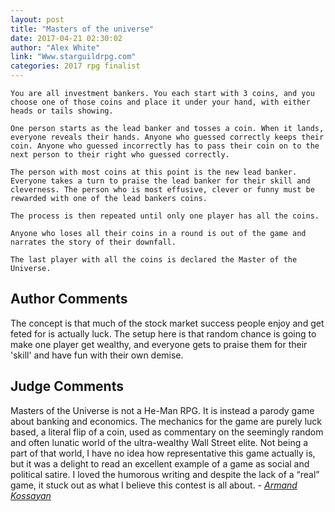 ```yaml
---
layout: post
title: "Masters of the universe"
date: 2017-04-21 02:30:02
author: "Alex White"
link: "Www.starguildrpg.com"
categories: 2017 rpg finalist
---
```

```
You are all investment bankers. You each start with 3 coins, and you choose one of those coins and place it under your hand, with either heads or tails showing.

One person starts as the lead banker and tosses a coin. When it lands, everyone reveals their hands. Anyone who guessed correctly keeps their coin. Anyone who guessed incorrectly has to pass their coin on to the next person to their right who guessed correctly. 

The person with most coins at this point is the new lead banker. Everyone takes a turn to praise the lead banker for their skill and cleverness. The person who is most effusive, clever or funny must be rewarded with one of the lead bankers coins.

The process is then repeated until only one player has all the coins.

Anyone who loses all their coins in a round is out of the game and narrates the story of their downfall.

The last player with all the coins is declared the Master of the Universe.
```
## Author Comments 

The concept is that much of the stock market success people enjoy and get feted for is actually luck. The setup here is that random chance is going to make one player get wealthy, and everyone gets to praise them for their 'skill' and have fun with their own demise. 

## Judge Comments

Masters of the Universe is not a He-Man RPG. It is instead a parody game about banking and economics. The mechanics for the game are purely luck based, a literal flip of a coin, used as commentary on the seemingly random and often lunatic world of the ultra-wealthy Wall Street elite. Not being a part of that world, I have no idea how representative this game actually is, but it was a delight to read an excellent example of a game as social and political satire. I loved the humorous writing and despite the lack of a “real” game, it stuck out as what I believe this contest is all about. - [*Armand Kossayan*]({{site.baseurl}}/judges)